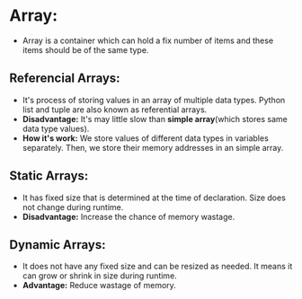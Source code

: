 # Array:
- Array is a container which can hold a fix number of items and these items should be of the same type.

## Referencial Arrays:
- It's process of storing values in an array of multiple data types. Python list and tuple are also known as referential arrays.
- **Disadvantage:** It's may little slow than **simple array**(which stores same data type values).
- **How it's work:** We store values of different data types in variables separately. Then, we store their memory addresses in an simple array.

## Static Arrays:
- It has fixed size that is determined at the time of declaration. Size does not change during runtime.
- **Disadvantage:** Increase the chance of memory wastage.

## Dynamic Arrays:
- It does not have any fixed size and can be resized as needed. It means it can grow or shrink in size during runtime.
- **Advantage:** Reduce wastage of memory.
